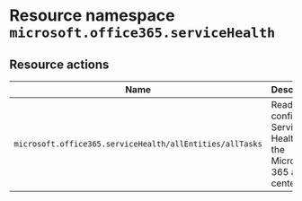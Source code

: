 # Resource namespace `microsoft.office365.serviceHealth`
## Resource actions
|Name|Description|Privileged|
|-|-|-|
|`microsoft.office365.serviceHealth/allEntities/allTasks`|Read and configure Service Health in the Microsoft 365 admin center|False|
